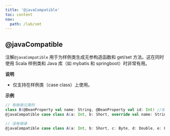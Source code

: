 ```yaml
---
title: '@javaCompatible'
toc: content
nav:
  path: /lab/smt
---
```


## @javaCompatible

注解`@javaCompatible` 用于为样例类生成无参构造函数和 get/set 方法。这在同时使用 Scala 样例类和 Java 库（如 mybatis 和 springboot）时非常有用。

**说明**

- 仅支持在样例类（case class）上使用。

**示例**

```scala
// 有继承父类的
class B(@BeanProperty val name: String, @BeanProperty val id: Int) //如果子类有重写父类的字段，必须为父类的字段添加 `@BeanProperty`
@javaCompatible case class A(a: Int, b: Short, override val name: String, override val id: Int) extends B(name, id)

// 没有继承
@javaCompatible case class A(a: Int, b: Short, c: Byte, d: Double, e: Float, f: Long, g: Char, h: Boolean, i: String)
```

